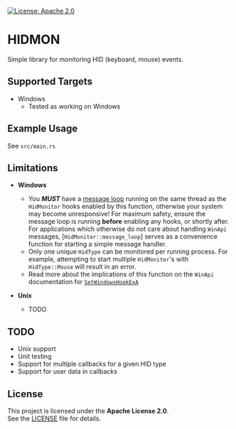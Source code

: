 [![License: Apache 2.0](https://img.shields.io/badge/license-Apache--2.0-blue.svg)](https://opensource.org/licenses/Apache-2.0)

# HIDMON

Simple library for monitoring HID (keyboard, mouse) events.

## Supported Targets

* Windows
    * Tested as working on Windows 

## Example Usage

See `src/main.rs`

## Limitations

* **Windows**

    * You ***MUST*** have a [message loop](https://learn.microsoft.com/en-us/windows/win32/winmsg/using-messages-and-message-queues#creating-a-message-loop) running on the same thread as the `HidMonitor` hooks enabled by this function, otherwise your system may become unresponsive!  For maximum safety, ensure the message loop is running **before** enabling any hooks, or shortly after.  For applications which otherwise do not care about handling `WinApi` messages, [`HidMonitor::message_loop`] serves as a convenience function for starting a simple message handler.
    * Only one unique `HidType` can be monitored per running process.  For example, attempting to start multiple `HidMonitor`'s with `HidType::Mouse` will result in an error.
    * Read more about the implications of this function on the `WinApi` documentation for [`SetWindowsHookExA`](https://learn.microsoft.com/en-us/windows/win32/api/winuser/nf-winuser-setwindowshookexa#remarks)

* **Unix**

    * TODO

## TODO

* Unix support
* Unit testing
* Support for multiple callbacks for a given HID type
* Support for user data in callbacks

## License

This project is licensed under the **Apache License 2.0**.  
See the [LICENSE](./LICENSE) file for details.